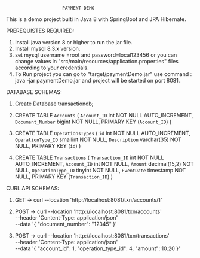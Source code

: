                          PAYMENT DEMO


This is a demo project bulti in Java 8 with SpringBoot and JPA Hibernate.

PREREQUISTES REQUIRED:

1. Install java version 8 or higher to run the jar file.
2. Install mysql 8.3.x version.
3. set mysql username =root and password=local123456 or you can change values in "src/main/resources/application.properties" files according to your credentials.
4. To Run project you can go to  "target/paymentDemo.jar"  use command :  java -jar paymentDemo.jar and project will be started on port 8081.



DATABASE SCHEMAS:

 1. Create Database transactiondb;
 2. CREATE TABLE `Accounts` (
  `Account_ID` int NOT NULL AUTO_INCREMENT,
  `Document_Number` bigint NOT NULL,
  PRIMARY KEY (`Account_ID`)
)
  3.  CREATE TABLE `OperationsTypes` (
  `id` int NOT NULL AUTO_INCREMENT,
  `OperationType_ID` smallint NOT NULL,
  `Description` varchar(35) NOT NULL,
  PRIMARY KEY (`id`)
)

4. CREATE TABLE `Transactions` (
  `Transaction_ID` int NOT NULL AUTO_INCREMENT,
  `Account_ID` int NOT NULL,
  `Amount` decimal(15,2) NOT NULL,
  `OperationType_ID` tinyint NOT NULL,
  `EventDate` timestamp NOT NULL,
  PRIMARY KEY (`Transaction_ID`)
)

CURL API SCHEMAS:
  
  1. GET ->  curl --location 'http://localhost:8081/txn/accounts/1'
  2. POST ->  curl --location 'http://localhost:8081/txn/accounts' \
    --header 'Content-Type: application/json' \
    --data '{
   "document_number": "12345"
     }'

 3. POST -> curl --location 'http://localhost:8081/txn/transactions' \
        --header 'Content-Type: application/json' \
        --data '{
        "account_id": 1,
        "operation_type_id": 4,
        "amount": 10.20
        }'
     








